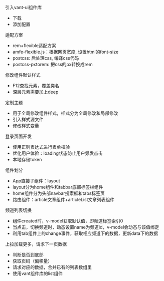 引入vant-ui组件库

* 下载
* 添加配置

适配方案

* rem+flexible适配方案
* amfe-flexible.js：根据网页宽度, 设置html的font-size
* postcss: 后处理css, 编译css代码
* postcss-pxtorem: 把css的px转换成rem

修改组件默认样式

* F12查找元素，覆盖类名
* 深层元素需要加上deep

定制主题

* 用于全局修改组件样式，样式分为全局修改和局部修改
* 引入样式源文件
* 修改样式变量

登录页面开发

* 使用正则表达式进行表单校验
* 优化用户体验：loading状态防止用户频发点击
* 本地存储token

组件划分

* App直接子组件：layout
* layout分为home组件和tabbar底部标签栏组件
* home组件分为头部navbar搜索框和tabs标签页
* 路由组件：article文章组件+articleList文章列表组件

频道列表切换

* 组件created时，v-model获取默认值，即频道标签索引0
* 当点击，切换频道时，动态设置name为频道id，v-model会动态与该值绑定
* 利用tab组件上的change事件，获取相应频道下的数据，更新data下的数据

上拉加载更多，请求下一页数据

* 判断是否到底部
* 获取页码（偏移量）
* 请求对应的数据，合并已有的列表数组里
* 使用vant组件库的list组件
